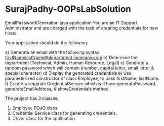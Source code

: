 # SurajPadhy-OOPsLabSolution
EmailPasswordGeneration java application
You are an IT Support Administrator and are charged with the task of creating credentials for new hires:

Your application should do the following:

a)	Generate an email with the following syntax
firstNamelastName@department.company.com
b)	Determine the department (Technical, Admin, Human Resource, Legal)
c)	Generate a random password which will contain (number, capital letter, small letter & special character)
d)	Display the generated credentials
e)	Use parameterized constructor of class Employee, to pass firstName, lastName.
f)	Create a separate CredentialService which will have generatePassword, generateEmailAddress, & showCredentials method.

The project has 3 classes:
1. Employee POJO class.
2. Credential Service class for generating credentials.
3. Driver class for the application
